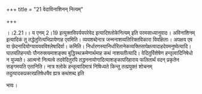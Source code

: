 +++
title = "21 वेदाविनाशिनन् नित्यम्"

+++
  
  
।।2.21।। य एनम् 2।19 इत्युक्तविपर्ययपरेवेद इत्यादिश्लोकेनित्यम् इति
परमसाध्यानुवादः। अविनाशिनम् इत्यादिकं तु तद्धेतुरित्यभिप्रायेणाह एवमिति।
व्ययशब्देनात्र जन्मनाशव्यतिरिक्तविकारा विवक्षिताः। अपक्षय एव वा
छेदनादियोग्यावयवविश्लेषादिर्वा। कमिति।
निर्धारणस्यानिर्धारितानेकव्यक्तिसापेक्षत्वादाहदेवमनुष्येत्यादि।
घातयतिहन्त्योः पौनरुक्त्यमाशङ्क्य बुद्धिस्थक्रमेणार्थमाह कथं
नाशयतीत्यादि। वेदितुर्विशेषेण हन्तृत्वादिनिषेधो न युज्यते। आत्मनो
नित्यत्वे तदवेदितुरपि तद्धननायोगादित्याशङ्कापरिहाराय फलितार्थं वदन्
प्रकृतेन सङ्गमयति एतानिति। नात्र श्लोके हन्तृत्वादिमात्रं निषिध्यते
किन्तु तत्प्रयुक्तं शोचनम् तदुत्पादकप्रकारप्रतिषेधयैव ह्यत्र कथंशब्द
इति  
  
भावः।  
  
  
  
